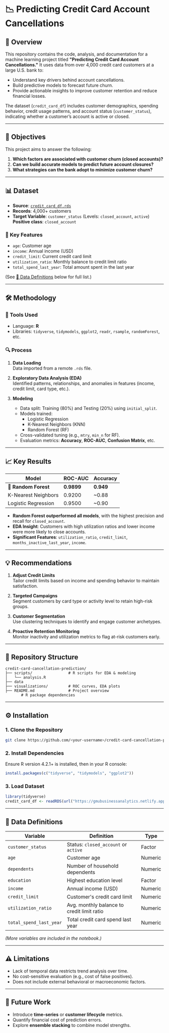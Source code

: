 

# 📉 Predicting Credit Card Account Cancellations

## 🚀 Overview
This repository contains the code, analysis, and documentation for a machine learning project titled **"Predicting Credit Card Account Cancellations."** It uses data from over 4,000 credit card customers at a large U.S. bank to:

- Understand key drivers behind account cancellations.
- Build predictive models to forecast future churn.
- Provide actionable insights to improve customer retention and reduce financial losses.

The dataset (`credit_card_df`) includes customer demographics, spending behavior, credit usage patterns, and account status (`customer_status`), indicating whether a customer’s account is active or closed.

---

## 🎯 Objectives
This project aims to answer the following:

1. **Which factors are associated with customer churn (closed accounts)?**
2. **Can we build accurate models to predict future account closures?**
3. **What strategies can the bank adopt to minimize customer churn?**

---

## 📊 Dataset
- **Source**: [`credit_card_df.rds`](https://gmubusinessanalytics.netlify.app/data/credit_card_df.rds)
- **Records**: 4,000+ customers
- **Target Variable**: `customer_status` (Levels: `closed_account`, `active`)  
  **Positive class**: `closed_account`

### 🧮 Key Features
- `age`: Customer age  
- `income`: Annual income (USD)  
- `credit_limit`: Current credit card limit  
- `utilization_ratio`: Monthly balance to credit limit ratio  
- `total_spend_last_year`: Total amount spent in the last year  

(See [📘 Data Definitions](#data-definitions) below for full list.)

---

## 🛠️ Methodology

### 🔧 Tools Used
- Language: **R**
- Libraries: `tidyverse`, `tidymodels`, `ggplot2`, `readr`, `rsample`, `randomForest`, etc.

### 🔍 Process
1. **Data Loading**  
   Data imported from a remote `.rds` file.

2. **Exploratory Data Analysis (EDA)**  
   Identified patterns, relationships, and anomalies in features (income, credit limit, card type, etc.).

3. **Modeling**
   - Data split: Training (80%) and Testing (20%) using `initial_split`.
   - Models trained:
     - Logistic Regression
     - K-Nearest Neighbors (KNN)
     - Random Forest (RF)
   - Cross-validated tuning (e.g., `mtry`, `min_n` for RF).
   - Evaluation metrics: **Accuracy**, **ROC-AUC**, **Confusion Matrix**, etc.

---

## 📈 Key Results

| Model               | ROC-AUC | Accuracy |
|--------------------|---------|----------|
| 🎯 **Random Forest**       | **0.9899**  | **0.949**    |
| K-Nearest Neighbors | 0.9200  | ~0.88    |
| Logistic Regression | 0.9500  | ~0.90    |

- **Random Forest outperformed all models**, with the highest precision and recall for `closed_account`.
- **EDA Insight**: Customers with high utilization ratios and lower income were more likely to close accounts.
- **Significant Features**: `utilization_ratio`, `credit_limit`, `months_inactive_last_year`, `income`.

---

## 💡 Recommendations

1. **Adjust Credit Limits**  
   Tailor credit limits based on income and spending behavior to maintain satisfaction.

2. **Targeted Campaigns**  
   Segment customers by card type or activity level to retain high-risk groups.

3. **Customer Segmentation**  
   Use clustering techniques to identify and engage customer archetypes.

4. **Proactive Retention Monitoring**  
   Monitor inactivity and utilization metrics to flag at-risk customers early.

---

## 📂 Repository Structure

```
credit-card-cancellation-prediction/
├── scripts/                # R scripts for EDA & modeling
│   └── analysis.R
├── data
├── visualizations/         # ROC curves, EDA plots
├── README.md               # Project overview
       # R package dependencies
```

---

## ⚙️ Installation

### 1. Clone the Repository
```bash
git clone https://github.com/<your-username>/credit-card-cancellation-prediction.git
```

### 2. Install Dependencies
Ensure R version 4.2.1+ is installed, then in your R console:
```r
install.packages(c("tidyverse", "tidymodels", "ggplot2"))
```

### 3. Load Dataset
```r
library(tidyverse)
credit_card_df <- readRDS(url("https://gmubusinessanalytics.netlify.app/data/credit_card_df.rds"))
```

---

## 📘 Data Definitions

| Variable                  | Definition                                                  | Type      |
|---------------------------|-------------------------------------------------------------|-----------|
| `customer_status`         | Status: `closed_account` or `active`                        | Factor    |
| `age`                     | Customer age                                                | Numeric   |
| `dependents`              | Number of household dependents                              | Numeric   |
| `education`               | Highest education level                                     | Factor    |
| `income`                  | Annual income (USD)                                         | Numeric   |
| `credit_limit`            | Customer's credit card limit                                | Numeric   |
| `utilization_ratio`       | Avg. monthly balance to credit limit ratio                  | Numeric   |
| `total_spend_last_year`   | Total credit card spend last year                           | Numeric   |

*(More variables are included in the notebook.)*

---

## ⚠️ Limitations
- Lack of temporal data restricts trend analysis over time.
- No cost-sensitive evaluation (e.g., cost of false positives).
- Does not include external behavioral or macroeconomic factors.

---

## 📌 Future Work
- Introduce **time-series** or **customer lifecycle** metrics.
- Quantify financial cost of prediction errors.
- Explore **ensemble stacking** to combine model strengths.

